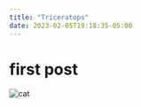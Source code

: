 ```yaml
---
title: "Triceratops"
date: 2023-02-05T19:18:35-05:00
---
```

# first post

![cat](/posts/cat.png)


